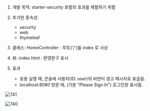 1. 개발 목적: starter-security 포함의 효과를 체험하기 위함
2. 추가한 종속성:
    - security
    - web
    - thymeleaf
  
3. 클래스: HomeController : 루트('/')를 index 로 사상
  
4. 뷰: index.html : 환영문구 표시

5. 효과
    - 응용 실행 때, 콘솔에 사용자(ID: user)의 비번이 경고 메시지로 표출됨.
    - localhost:8080 방문 때, (기본 "Please Sign In") 로그인창 표시됨.
  
![741](https://github.com/osparking/security_v_01/assets/11144061/b9a147ef-c780-4abb-a52a-4edf5d12d0e1)
     
![740](https://github.com/osparking/security_v_01/assets/11144061/ff3c82ff-0995-4874-9611-ade45f443409)
